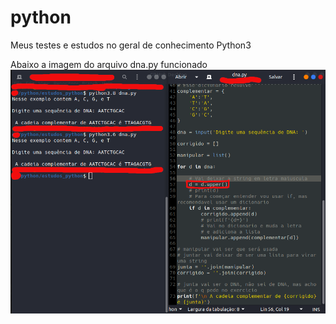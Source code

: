 # python
 Meus testes e estudos no geral de conhecimento Python3


Abaixo a imagem do arquivo dna.py funcionado
![Imagem do Jogo](dna.png)